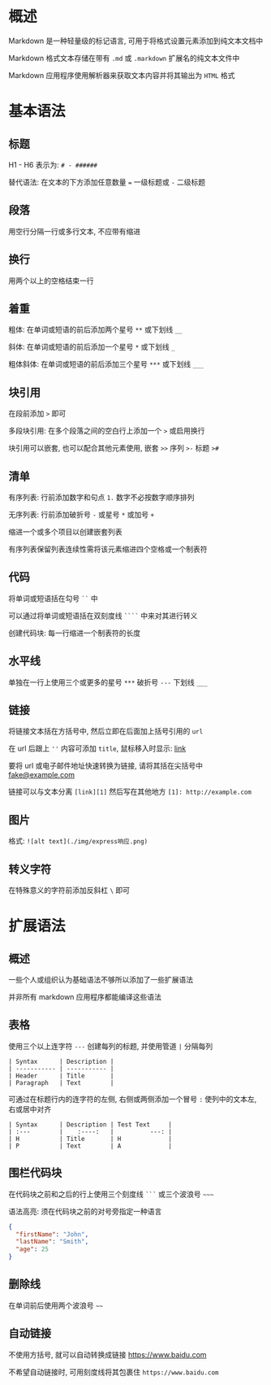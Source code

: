 # **概述**

Markdown 是一种轻量级的标记语言, 可用于将格式设置元素添加到纯文本文档中

Markdown 格式文本存储在带有 `.md` 或 `.markdown` 扩展名的纯文本文件中

Markdown 应用程序使用解析器来获取文本内容并将其输出为 `HTML` 格式

# **基本语法**

## **标题**

H1 - H6 表示为: `# - ######`

替代语法: 在文本的下方添加任意数量 `=` 一级标题或 `-` 二级标题

## **段落**

用空行分隔一行或多行文本, 不应带有缩进

## **换行**

用两个以上的空格结束一行

## **着重**

粗体: 在单词或短语的前后添加两个星号 `**` 或下划线 `__`

斜体: 在单词或短语的前后添加一个星号 `*` 或下划线 `_`

粗体斜体: 在单词或短语的前后添加三个星号 `***` 或下划线 `___`

## **块引用**

在段前添加 `>` 即可

多段块引用: 在多个段落之间的空白行上添加一个 `>` 或启用换行

块引用可以嵌套, 也可以配合其他元素使用, 嵌套 `>>` 序列 `>-` 标题 `>#`

## **清单**

有序列表: 行前添加数字和句点 `1.` 数字不必按数字顺序排列

无序列表: 行前添加破折号 `-` 或星号 `*` 或加号 `+`

缩进一个或多个项目以创建嵌套列表

有序列表保留列表连续性需将该元素缩进四个空格或一个制表符

## **代码**

将单词或短语括在勾号 ` `` ` 中

可以通过将单词或短语括在双刻度线 ` ```` ` 中来对其进行转义

创建代码块: 每一行缩进一个制表符的长度

## **水平线**

单独在一行上使用三个或更多的星号 `***` 破折号 `---` 下划线 `___`

## **链接**

将链接文本括在方括号中, 然后立即在后面加上括号引用的 `url`

在 url 后跟上 `''` 内容可添加 `title`, 鼠标移入时显示: [link](href 'test')

要将 url 或电子邮件地址快速转换为链接, 请将其括在尖括号中 <fake@example.com>

链接可以与文本分离 `[link][1]` 然后写在其他地方 `[1]: http://example.com`

## **图片**

格式: `![alt text](./img/express响应.png)`

## **转义字符**

在特殊意义的字符前添加反斜杠 `\` 即可

# **扩展语法**

## **概述**

一些个人或组织认为基础语法不够所以添加了一些扩展语法

并非所有 markdown 应用程序都能编译这些语法

## **表格**

使用三个以上连字符 `---` 创建每列的标题, 并使用管道 `|` 分隔每列

	| Syntax      | Description |
	| ----------- | ----------- |
	| Header      | Title       |
	| Paragraph   | Text        |

可通过在标题行内的连字符的左侧, 右侧或两侧添加一个冒号 `:` 使列中的文本左, 右或居中对齐

	| Syntax      | Description | Test Text     |
	| :---        |    :----:   |          ---: |
	| H           | Title       | H             |
	| P           | Text        | A             |

## **围栏代码块**

在代码块之前和之后的行上使用三个刻度线 ` ``` ` 或三个波浪号 `~~~`

语法高亮: 须在代码块之前的对号旁指定一种语言

```json
{
  "firstName": "John",
  "lastName": "Smith",
  "age": 25
}
```

## **删除线**

在单词前后使用两个波浪号 `~~`

## **自动链接**

不使用方括号, 就可以自动转换成链接 https://www.baidu.com

不希望自动链接时, 可用刻度线将其包裹住 `https://www.baidu.com`